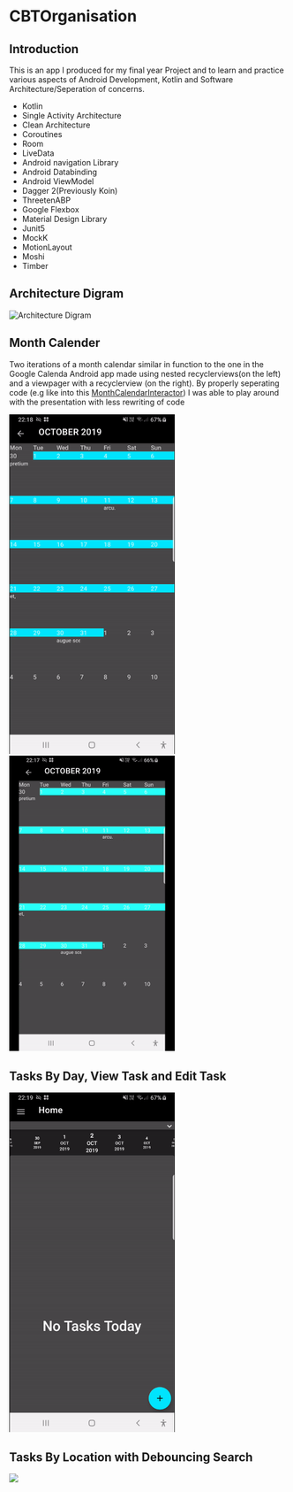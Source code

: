 # CBTOrganisation

## Introduction
This is an app I produced for my final year Project and to learn and practice various aspects of Android Development, Kotlin and Software Architecture/Seperation of concerns.

* Kotlin
* Single Activity Architecture
* Clean Architecture
* Coroutines
* Room
* LiveData
* Android navigation Library
* Android Databinding
* Android ViewModel
* Dagger 2(Previously Koin)
* ThreetenABP
* Google Flexbox
* Material Design Library
* Junit5
* MockK
* MotionLayout
* Moshi
* Timber


## Architecture Digram
![Architecture Digram](https://github.com/k1555253/CBTOganisation/blob/master/Android%20App%20Architecture%20Digram.JPG)

## Month Calender

Two iterations of a month calendar similar in function to the one in the Google Calenda Android app made using  nested recyclerviews(on the left) and a viewpager with a recyclerview (on the right). By properly seperating code (e.g like into this [MonthCalendarInteractor](/app/src/main/java/com/fyp/kweku/cbtoganisation/tasks/domain/interactors/MonthCalendarInteractor.kt)) I was able to play around with the presentation with less rewriting of code


<img src="gifs/RecyclerviewMonthCalendar.gif" width= 300>  <img src="gifs/ViewpagerMonthCalendar.gif" width= 300>


## Tasks By Day, View Task and Edit Task
<img src="/gifs/TasksByDay.gif" width= 300>


## Tasks By Location with Debouncing Search
<img src="/gifs/TasksByLocation.gif" width= 300>
